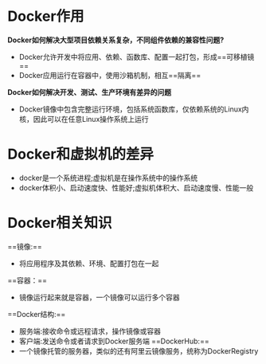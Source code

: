 # Docker作用
**Docker如何解决大型项目依赖关系复杂，不同组件依赖的兼容性问题?**
+ Docker允许开发中将应用、依赖、函数库、配置一起打包，形成==可移植镜==
+ Docker应用运行在容器中，使用沙箱机制，相互==隔离==

**Docker如何解决开发、测试、生产环境有差异的问题**
+ Docker镜像中包含完整运行环境，包括系统函数库，仅依赖系统的Linux内核，因此可以在任意Linux操作系统上运行

# Docker和虚拟机的差异
+ docker是一个系统进程;虚拟机是在操作系统中的操作系统
+ docker体积小、启动速度快、性能好;虚拟机体积大、启动速度慢、性能一般

# Docker相关知识
==镜像:==
+ 将应用程序及其依赖、环境、配置打包在一起

==容器：==
+ 镜像运行起来就是容器，一个镜像可以运行多个容器

==Docker结构:==
+ 服务端:接收命令或远程请求，操作镜像或容器
+ 客户端:发送命令或者请求到Docker服务端
==DockerHub:==
+ 一个镜像托管的服务器，类似的还有阿里云镜像服务，统称为DockerRegistry